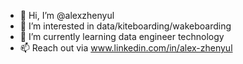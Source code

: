 - 👋 Hi, I’m @alexzhenyul
- 👀 I’m interested in data/kiteboarding/wakeboarding
- 🌱 I’m currently learning data engineer technology
- 📫 Reach out via www.linkedin.com/in/alex-zhenyul

<!---
alexzhenyul/alexzhenyul is a ✨ special ✨ repository because its `README.md` (this file) appears on your GitHub profile.
You can click the Preview link to take a look at your changes.
--->
